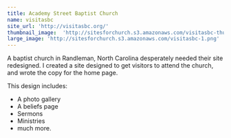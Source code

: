 ```yaml
---
title: Academy Street Baptist Church
name: visitasbc
site_url: 'http://visitasbc.org/'
thumbnail_image:  'http://sitesforchurch.s3.amazonaws.com/visitasbc-thumb.png'
large_image: 'http://sitesforchurch.s3.amazonaws.com/visitasbc-1.png'
---
```


A baptist church in Randleman, North Carolina desperately needed their site redesigned.  I created a site designed to get visitors to attend the church, and wrote the copy for the home page.  

This design includes:

* A photo gallery
* A beliefs page
* Sermons
* Ministries
* much more.